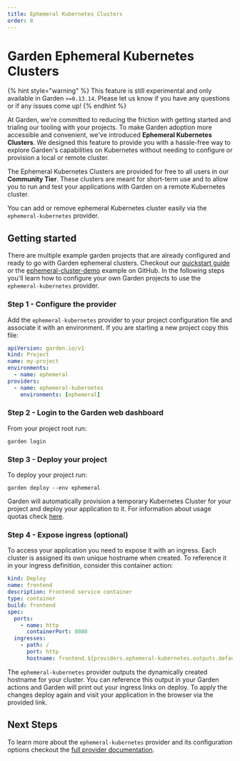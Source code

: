 ```yaml
---
title: Ephemeral Kubernetes Clusters
order: 8
---
```


# Garden Ephemeral Kubernetes Clusters

{% hint style="warning" %}
This feature is still experimental and only available in Garden `>=0.13.14`. Please let us know if you have any questions or if any issues come up!
{% endhint %}

At Garden, we're committed to reducing the friction with getting started and trialing our tooling with your projects. To make Garden adoption more accessible and convenient, we've introduced **Ephemeral Kubernetes Clusters**. We designed this feature to provide you with a hassle-free way to explore Garden's capabilities on Kubernetes without needing to configure or provision a local or remote cluster.

The Ephemeral Kubernetes Clusters are provided for free to all users in our **Community Tier**. These clusters are meant for short-term use and to allow you to run and test your applications with Garden on a remote Kubernetes cluster.

You can add or remove ephemeral Kubernetes cluster easily via the `ephemeral-kubernetes` provider.

## Getting started

There are multiple example garden projects that are already configured and ready to go with Garden ephemeral clusters. Checkout our [quickstart guide](../getting-started/quickstart.md) or the [ephemeral-cluster-demo](https://github.com/garden-io/garden/tree/0.13.16/examples/ephemeral-cluster-demo) example on GitHub.
In the following steps you'll learn how to configure your own Garden projects to use the `ephemeral-kubernetes` provider.

### Step 1 - Configure the provider

 Add the `ephemeral-kubernetes` provider to your project configuration file and associate it with an environment. If you are starting a new project copy this file:

```yaml
apiVersion: garden.io/v1
kind: Project
name: my-project
environments:
  - name: ephemeral
providers:
  - name: ephemeral-kubernetes
    environments: [ephemeral]
```

### Step 2 -  Login to the Garden web dashboard

From your project root run:

```
garden login
```

### Step 3 - Deploy your project

To deploy your project run:
```
garden deploy --env ephemeral
```
Garden will automatically provision a temporary Kubernetes Cluster for your project and deploy your application to it. For information about usage quotas check [here](../k8s-plugins/ephemeral-k8s/manage-clusters.md#usage-quota-and-managing-clusters).

### Step 4 - Expose ingress (optional)

To access your application you need to expose it with an ingress. Each cluster is assigned its own unique hostname when created. To reference it in your ingress definition, consider this container action:

```yaml
kind: Deploy
name: frontend
description: Frontend service container
type: container
build: frontend
spec:
  ports:
    - name: http
      containerPort: 8080
  ingresses:
    - path: /
      port: http
      hostname: frontend.${providers.ephemeral-kubernetes.outputs.default-hostname}
```

The `ephemeral-kubernetes` provider outputs the dynamically created hostname for your cluster. You can reference this output in your Garden actions and Garden will print out your ingress links on deploy.
To apply the changes deploy again and visit your application in the browser via the provided link.

## Next Steps

To learn more about the `ephemeral-kubernetes` provider and its configuration options checkout the [full provider documentation](../k8s-plugins/ephemeral-k8s/README.md).
